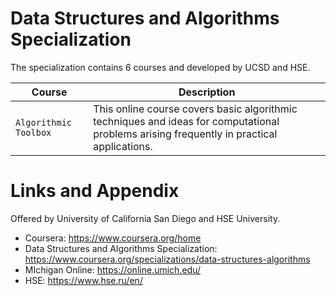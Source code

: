 # Data Structures and Algorithms Specialization

The specialization contains 6 courses and developed by UCSD and HSE.

| Course | Description |
| --- | --- |
| `Algorithmic Toolbox` | This online course covers basic algorithmic techniques and ideas for computational problems arising frequently in practical applications.|



Links and Appendix
========================================================
Offered by University of California San Diego and HSE University.


- Coursera: https://www.coursera.org/home
- Data Structures and Algorithms Specialization: https://www.coursera.org/specializations/data-structures-algorithms
- MIchigan Online: https://online.umich.edu/
- HSE: https://www.hse.ru/en/
